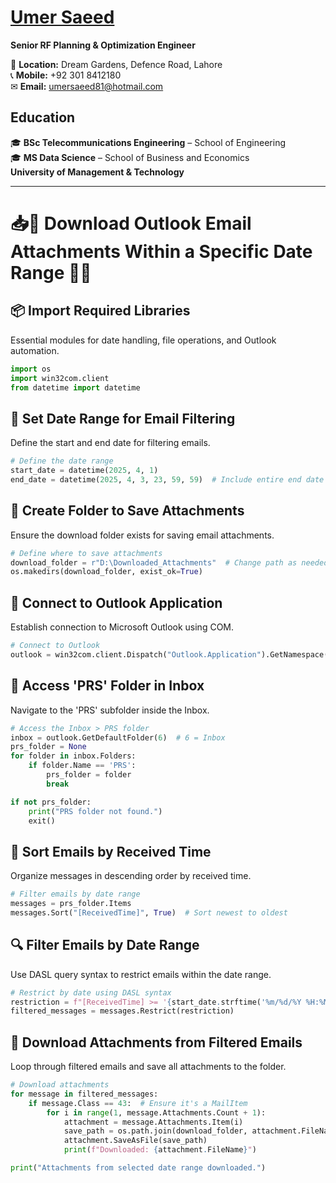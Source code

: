 # [Umer Saeed](https://www.linkedin.com/in/engumersaeed/)  
**Senior RF Planning & Optimization Engineer**  


📍 **Location:** Dream Gardens, Defence Road, Lahore  
📞 **Mobile:** +92 301 8412180  
✉ **Email:** [umersaeed81@hotmail.com](mailto:umersaeed81@hotmail.com)  

## **Education**  
🎓 **BSc Telecommunications Engineering** – School of Engineering  
🎓 **MS Data Science** – School of Business and Economics  
**University of Management & Technology** 

------------------------------------------

# 📥📅 Download Outlook Email Attachments Within a Specific Date Range 📨📂

## 📦 Import Required Libraries

Essential modules for date handling, file operations, and Outlook automation.


```python
import os
import win32com.client
from datetime import datetime
```

## 📅 Set Date Range for Email Filtering

Define the start and end date for filtering emails.


```python
# Define the date range
start_date = datetime(2025, 4, 1)
end_date = datetime(2025, 4, 3, 23, 59, 59)  # Include entire end date
```

## 📁 Create Folder to Save Attachments

Ensure the download folder exists for saving email attachments.


```python
# Define where to save attachments
download_folder = r"D:\Downloaded_Attachments"  # Change path as needed
os.makedirs(download_folder, exist_ok=True)
```

## 📧 Connect to Outlook Application

Establish connection to Microsoft Outlook using COM.


```python
# Connect to Outlook
outlook = win32com.client.Dispatch("Outlook.Application").GetNamespace("MAPI")
```

## 📂 Access 'PRS' Folder in Inbox

Navigate to the 'PRS' subfolder inside the Inbox.


```python
# Access the Inbox > PRS folder
inbox = outlook.GetDefaultFolder(6)  # 6 = Inbox
prs_folder = None
for folder in inbox.Folders:
    if folder.Name == 'PRS':
        prs_folder = folder
        break

if not prs_folder:
    print("PRS folder not found.")
    exit()
```

## 📨 Sort Emails by Received Time

Organize messages in descending order by received time.


```python
# Filter emails by date range
messages = prs_folder.Items
messages.Sort("[ReceivedTime]", True)  # Sort newest to oldest
```

## 🔍 Filter Emails by Date Range

Use DASL query syntax to restrict emails within the date range.


```python
# Restrict by date using DASL syntax
restriction = f"[ReceivedTime] >= '{start_date.strftime('%m/%d/%Y %H:%M %p')}' AND [ReceivedTime] <= '{end_date.strftime('%m/%d/%Y %H:%M %p')}'"
filtered_messages = messages.Restrict(restriction)
```

## 📎 Download Attachments from Filtered Emails

Loop through filtered emails and save all attachments to the folder.


```python
# Download attachments
for message in filtered_messages:
    if message.Class == 43:  # Ensure it's a MailItem
        for i in range(1, message.Attachments.Count + 1):
            attachment = message.Attachments.Item(i)
            save_path = os.path.join(download_folder, attachment.FileName)
            attachment.SaveAsFile(save_path)
            print(f"Downloaded: {attachment.FileName}")

print("Attachments from selected date range downloaded.")
```

